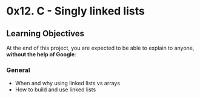 # 0x12. C - Singly linked lists

## Learning Objectives

At the end of this project, you are expected to be able to explain to anyone, **without the help of Google**:

### General

* When and why using linked lists vs arrays
* How to build and use linked lists
